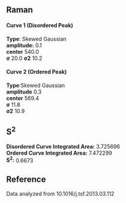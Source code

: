 ## Raman

#### Curve 1 (Disordered Peak)
**Type**: Skewed Gaussian\
**amplitude:** 0.1\
**center** 540.0\
**σ** 20.0
**σ2** 10.2


#### Curve 2 (Ordered Peak)
**Type**:Skewed Gaussian\
**amplitude** 0.3\
**center** 569.4\
**σ** 11.8\
**σ2** 10.9


## S<sup>2</sup>
**Disordered Curve Integrated Area:** 3.725696\
**Ordered Curve Integrated Area:** 7.472299\
**S<sup>2</sup>:** 0.6673






















## Reference
Data analyzed from 10.1016/j.tsf.2013.03.112 
